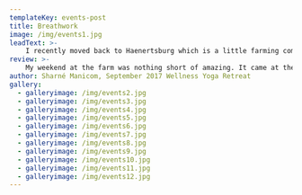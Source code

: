 ```yaml
---
templateKey: events-post
title: Breathwork
image: /img/events1.jpg
leadText: >-
    I recently moved back to Haenertsburg which is a little farming community in the Wolkberg mountains of Limpopo. Its where I grew up and spent most of my teenage years pining for a bigger more adventurous world. I left as soon as I could and embraced the big cities and foreign countries…little did I know how much my heart would pine for the open spaces, the shining stars and the local pub.
review: >-
    My weekend at the farm was nothing short of amazing. It came at the perfect time in my life when I was feeling rather depleted. Carly’s hospitality was incredible, she whips up the most amazing vegan meals that keep you on top of the world. The retreat is beautiful and the time spent with wonderful women allowed me to step into my power and break down trust barriers. Highly recommend for anyone needing relaxation and a bit of a reset. PS: the yoga and massages were also incredible! There’s too much to mention...... Just Go! It’ll be good for you
author: Sharné Manicom, September 2017 Wellness Yoga Retreat
gallery:
  - galleryimage: /img/events2.jpg
  - galleryimage: /img/events3.jpg
  - galleryimage: /img/events4.jpg
  - galleryimage: /img/events5.jpg
  - galleryimage: /img/events6.jpg
  - galleryimage: /img/events7.jpg
  - galleryimage: /img/events8.jpg
  - galleryimage: /img/events9.jpg
  - galleryimage: /img/events10.jpg
  - galleryimage: /img/events11.jpg
  - galleryimage: /img/events12.jpg
---
```

